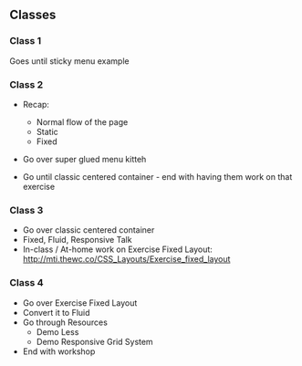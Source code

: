## Classes

### Class 1
Goes until sticky menu example


### Class 2

* Recap:

	* Normal flow of the page
	* Static
	* Fixed

* Go over super glued menu kitteh
* Go until classic centered container - end with having them work on that exercise


### Class 3

* Go over classic centered container
* Fixed, Fluid, Responsive Talk
* In-class / At-home work on Exercise Fixed Layout: http://mti.thewc.co/CSS_Layouts/Exercise_fixed_layout


### Class 4

* Go over Exercise Fixed Layout
* Convert it to Fluid
* Go through Resources
	* Demo Less
	* Demo Responsive Grid System
* End with workshop